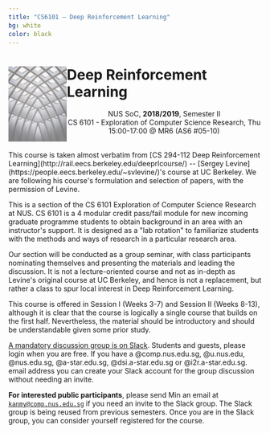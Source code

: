 ```yaml
---
title: "CS6101 – Deep Reinforcement Learning"
bg: white
color: black
---
```


<div>
<img title="Photo by Samuel Zeller on Unsplash" alt="Photo by Samuel Zeller on Unsplash" src="img/samuel-zeller-90479-unsplash.jpg" class="img-fluid" style="float:left" height="150"/><p style="text-align:center; float:right"><h1>Deep Reinforcement Learning</h1><p style="text-align:center">NUS SoC, <B>2018/2019</B>, Semester II<BR/>CS 6101 - Exploration of Computer Science Research, Thu 15:00-17:00 @ MR6 (AS6 #05-10)</p></p>
</div>

<BR clear="both"/>
This course is taken almost verbatim from [CS 294-112 Deep Reinforcement Learning](http://rail.eecs.berkeley.edu/deeprlcourse/) -- [Sergey Levine](https://people.eecs.berkeley.edu/~svlevine/)'s course at UC Berkeley. We are following his course's formulation and selection of papers, with the permission of Levine.

This is a section of the CS 6101 Exploration of Computer Science Research at NUS. CS 6101 is a 4 modular credit pass/fail module for new incoming graduate programme students to obtain background in an area with an instructor's support. It is designed as a "lab rotation" to familiarize students with the methods and ways of research in a particular research area.

Our section will be conducted as a group seminar, with class participants nominating themselves and presenting the materials and leading the discussion. It is not a lecture-oriented course and not as in-depth as Levine's original course at UC Berkeley, and hence is not a replacement, but rather a class to spur local interest in Deep Reinforcement Learning.

This course is offered in Session I (Weeks 3-7) and Session II (Weeks 8-13), although it is clear that the course is logically a single course that builds on the first half.  Nevertheless, the material should be introductory and should be understandable given some prior study.

<i class="fa fa-comments"></i>
[A mandatory discussion group is on Slack](http://cs6101.slack.com/). Students and guests, please login when you are free. If you have a @comp.nus.edu.sg, @u.nus.edu, @nus.edu.sg, @a-star.edu.sg, @dsi.a-star.edu.sg or @i2r.a-star.edu.sg. email address you can create your Slack account for the group discussion without needing an invite.

<i class="fa fa-edit"></i>
**For interested public participants**, please send Min an email at <code>kanmy@comp.nus.edu.sg</code> if you need an invite to the Slack group.  The Slack group is being reused from previous semesters.  Once you are in the Slack group, you can consider yourself registered for the course.

